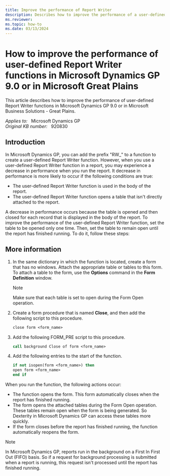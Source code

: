 ```yaml
---
title: Improve the performance of Report Writer
description: Describes how to improve the performance of a user-defined Report Writer function by setting the table to remain open when a report is being generated.
ms.reviewer:
ms.topic: how-to
ms.date: 03/13/2024
---
```

# How to improve the performance of user-defined Report Writer functions in Microsoft Dynamics GP 9.0 or in Microsoft Great Plains

This article describes how to improve the performance of user-defined Report Writer functions in Microsoft Dynamics GP 9.0 or in Microsoft Business Solutions - Great Plains.

_Applies to:_ &nbsp; Microsoft Dynamics GP  
_Original KB number:_ &nbsp; 920830

## Introduction

In Microsoft Dynamics GP, you can add the prefix "RW_" to a function to create a user-defined Report Writer function. However, when you use a user-defined Report Writer function in a report, you may experience a decrease in performance when you run the report. It decrease in performance is more likely to occur if the following conditions are true:

- The user-defined Report Writer function is used in the body of the report.
- The user-defined Report Writer function opens a table that isn't directly attached to the report.

A decrease in performance occurs because the table is opened and then closed for each record that is displayed in the body of the report. To improve the performance of the user-defined Report Writer function, set the table to be opened only one time. Then, set the table to remain open until the report has finished running. To do it, follow these steps:

## More information

1. In the same dictionary in which the function is located, create a form that has no windows. Attach the appropriate table or tables to this form. To attach a table to the form, use the **Options** command in the **Form Definition** window.

    > [!NOTE]
    > Make sure that each table is set to open during the Form Open operation.

2. Create a form procedure that is named **Close**, and then add the following script to this procedure.

    ```vb
    close form <form_name>
    ```

3. Add the following FORM_PRE script to this procedure.

    ```vb
    call background Close of form <form_name>
    ```

4. Add the following entries to the start of the function.

    ```vb
    if not isopen(form <form_name>) then
    open form <form_name> 
    end if
    ```

When you run the function, the following actions occur:

- The function opens the form. This form automatically closes when the report has finished running.
- The form opens the attached tables during the Form Open operation. These tables remain open when the form is being generated. So Dexterity in Microsoft Dynamics GP can access these tables more quickly.
- If the form closes before the report has finished running, the function automatically reopens the form.

> [!NOTE]
> In Microsoft Dynamics GP, reports run in the background on a First In First Out (FIFO) basis. So if a request for background processing is submitted when a report is running, this request isn't processed until the report has finished running.
